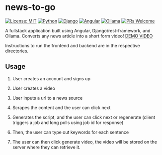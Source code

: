 # news-to-go

[![License: MIT](https://img.shields.io/badge/License-MIT-yellow.svg)](https://opensource.org/licenses/MIT)
[![Python](https://img.shields.io/badge/Python-3.8%2B-blue)](https://www.python.org/)
[![Django](https://img.shields.io/badge/Django-4.2%2B-green)](https://www.djangoproject.com/)
[![Angular](https://img.shields.io/badge/Angular-16%2B-red)](https://angular.io/)
[![Ollama](https://img.shields.io/badge/Ollama-Latest-orange)](https://ollama.ai/)
[![PRs Welcome](https://img.shields.io/badge/PRs-welcome-brightgreen.svg)](https://github.com/randysim/news-to-go/pulls)

A fullstack application built using Angular, Django/rest-framework, and Ollama. Converts any news article into a short form video! [DEMO VIDEO](https://www.youtube.com/watch?v=fRwPuwTgrfM)

Instructions to run the frontend and backend are in the respective directories.

## Usage

1) User creates an account and signs up
2) User creates a video

3) User inputs a url to a news source

4) Scrapes the content and the user can click next

5) Generates the script, and the user can click next or regenerate (client triggers a job and long polls using job id for response)

6) Then, the user can type out keywords for each sentence

7) The user can then click generate video, the video will be stored on the server where they can retrieve it.